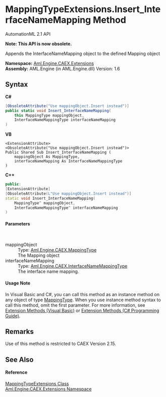 # MappingTypeExtensions.Insert_InterfaceNameMapping Method 
AutomationML 2.1 API 

**Note: This API is now obsolete.**

Appends the InterfaceNameMapping object to the defined Mapping object

**Namespace:**&nbsp;<a href="N_Aml_Engine_CAEX_Extensions">Aml.Engine.CAEX.Extensions</a><br />**Assembly:**&nbsp;AML.Engine (in AML.Engine.dll) Version: 1.6

## Syntax

**C#**<br />
``` C#
[ObsoleteAttribute("Use mappingObject.Insert instead")]
public static void Insert_InterfaceNameMapping(
	this MappingType mappingObject,
	InterfaceNameMappingType interfaceNameMapping
)
```

**VB**<br />
``` VB
<ExtensionAttribute>
<ObsoleteAttribute("Use mappingObject.Insert instead")>
Public Shared Sub Insert_InterfaceNameMapping ( 
	mappingObject As MappingType,
	interfaceNameMapping As InterfaceNameMappingType
)
```

**C++**<br />
``` C++
public:
[ExtensionAttribute]
[ObsoleteAttribute(L"Use mappingObject.Insert instead")]
static void Insert_InterfaceNameMapping(
	MappingType^ mappingObject, 
	InterfaceNameMappingType^ interfaceNameMapping
)
```


#### Parameters
&nbsp;<dl><dt>mappingObject</dt><dd>Type: <a href="T_Aml_Engine_CAEX_MappingType">Aml.Engine.CAEX.MappingType</a><br />The Mapping object</dd><dt>interfaceNameMapping</dt><dd>Type: <a href="T_Aml_Engine_CAEX_InterfaceNameMappingType">Aml.Engine.CAEX.InterfaceNameMappingType</a><br />The interface name mapping.</dd></dl>

#### Usage Note
In Visual Basic and C#, you can call this method as an instance method on any object of type <a href="T_Aml_Engine_CAEX_MappingType">MappingType</a>. When you use instance method syntax to call this method, omit the first parameter. For more information, see <a href="https://docs.microsoft.com/dotnet/visual-basic/programming-guide/language-features/procedures/extension-methods" target="_blank" rel="noopener noreferrer">Extension Methods (Visual Basic)</a> or <a href="https://docs.microsoft.com/dotnet/csharp/programming-guide/classes-and-structs/extension-methods" target="_blank" rel="noopener noreferrer">Extension Methods (C# Programming Guide)</a>.

## Remarks
Use of this method is restricted to CAEX Version 2.15.

## See Also


#### Reference
<a href="T_Aml_Engine_CAEX_Extensions_MappingTypeExtensions">MappingTypeExtensions Class</a><br /><a href="N_Aml_Engine_CAEX_Extensions">Aml.Engine.CAEX.Extensions Namespace</a><br />